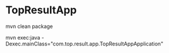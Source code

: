 # TopResultApp

mvn clean package

mvn exec:java -Dexec.mainClass="com.top.result.app.TopResultAppApplication"
